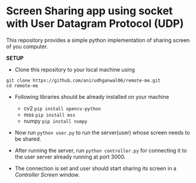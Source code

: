 # Screen Sharing app using socket with User Datagram Protocol (UDP)

This repository provides a simple python implementation of sharing screen of you computer.

**SETUP**

- Clone this repository to your local machine using
```
git clone https://github.com/anirudhganwal06/remote-me.git
cd remote-me
```

- Following libraries should be already installed on your machine
  - cv2 `pip install opencv-python`
  - mss `pip install mss`
  - numpy `pip install numpy`

- Now run `python user.py` to run the server(user) whose screen needs to be shared.
- After running the server, run `python controller.py` for connecting it to the user server already running at port 3000.
- The connection is set and user should start sharing its screen in a _Controller Screen_ window.

